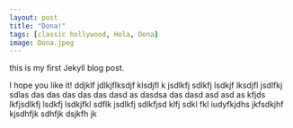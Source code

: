 ```yaml
---
layout: post
title: "Dona!"
tags: [classic hollywood, Hola, Dona]
image: Dona.jpeg
---
```


this is my first Jekyll blog post.

I hope you like it!
ddjklf jdlkjflksdjf klsdjfl
k jsdlkfj sdlkfj lsdkjf lksdjfl jsdlfkj sdlas das das das das das dasd as dasdsa das dasd asd asd as
kfjds lkfjsdlkfj lsdkfj lsdkjfkl sdflk jsdlkfj sdlkfjsd klfj sdkl fkl
iudyfkjdhs jkfsdkjhf kjsdhfjk sdhfjk dsjkfh jk